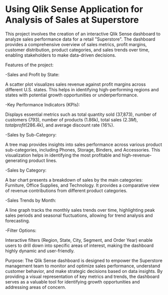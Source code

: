 #  Using Qlik Sense Application for Analysis of Sales at Superstore

This project involves the creation of an interactive Qlik Sense dashboard to analyze sales performance data for a retail "Superstore". The dashboard provides a comprehensive overview of sales metrics, profit margins, customer distribution, product categories, and sales trends over time, enabling stakeholders to make data-driven decisions.

Features of the project:

-Sales and Profit by State:

A scatter plot visualizes sales revenue against profit margins across different U.S. states. This helps in identifying high-performing regions and states with potential growth opportunities or underperformance.

-Key Performance Indicators (KPIs):

Displays essential metrics such as total quantity sold (37,873), number of customers (793), number of products (1.86k), total sales ($2.3M), total profit ($286.4k), and average discount rate (16%).

-Sales by Sub-Category:

A tree map provides insights into sales performance across various product sub-categories, including Phones, Storage, Binders, and Accessories. This visualization helps in identifying the most profitable and high-revenue-generating product lines.

-Sales by Category:

A bar chart presents a breakdown of sales by the main categories: Furniture, Office Supplies, and Technology. It provides a comparative view of revenue contributions from different product categories.

-Sales Trends by Month:

A line graph tracks the monthly sales trends over time, highlighting peak sales periods and seasonal fluctuations, allowing for trend analysis and forecasting.

-Filter Options:

Interactive filters (Region, State, City, Segment, and Order Year) enable users to drill down into specific areas of interest, making the dashboard highly dynamic and user-friendly.



Purpose: The Qlik Sense dashboard is designed to empower the Superstore management team to monitor and optimize sales performance, understand customer behavior, and make strategic decisions based on data insights. By providing a visual representation of key metrics and trends, the dashboard serves as a valuable tool for identifying growth opportunities and addressing areas of concern.
